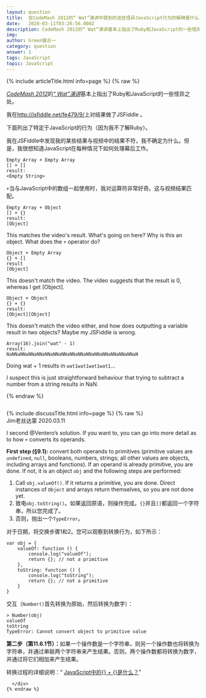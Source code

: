 ```yaml
---
layout: question
title:  在CodeMash 2012的“ Wat”演讲中提到的这些怪异JavaScript行为的解释是什么？
date:   2020-03-11T03:26:56.000Z
description: CodeMash 2012的“ Wat”演讲基本上指出了Ruby和JavaScript的一些怪异之处。我在http //jsfiddle.net/fe...
img: 
author: Green猿古一
category: question
answer: 1
tags: JavaScript
topic: JavaScript
---
```

<div class="article-root">
  <div class="article">
    {% include articleTitle.html info=page %}
    {% raw %}
    <div class="article-content"><p><font style="vertical-align: inherit;"></font><em><a href="https://www.destroyallsoftware.com/talks/wat"><font style="vertical-align: inherit;"><font style="vertical-align: inherit;">CodeMash 2012</font></font></a></em><font style="vertical-align: inherit;"><font style="vertical-align: inherit;">的</font><em><a href="https://www.destroyallsoftware.com/talks/wat"><font style="vertical-align: inherit;">“ Wat”演讲</font></a></em><font style="vertical-align: inherit;">基本上指出了Ruby和JavaScript的一些怪异之处。</font></font></p>

<p><font style="vertical-align: inherit;"><font style="vertical-align: inherit;">我在</font></font><a href="http://jsfiddle.net/fe479/9/"><font style="vertical-align: inherit;"><font style="vertical-align: inherit;">http://jsfiddle.net/fe479/9/</font></font></a><font style="vertical-align: inherit;"><font style="vertical-align: inherit;">上对结果做了JSFiddle </font><font style="vertical-align: inherit;">。</font></font></p>

<p><font style="vertical-align: inherit;"><font style="vertical-align: inherit;">下面列出了特定于JavaScript的行为（因为我不了解Ruby）。</font></font></p>

<p><font style="vertical-align: inherit;"><font style="vertical-align: inherit;">我在JSFiddle中发现我的某些结果与视频中的结果不符，我不确定为什么。</font><font style="vertical-align: inherit;">但是，我很想知道JavaScript在每种情况下如何处理幕后工作。</font></font></p>

<pre><code>Empty Array + Empty Array<font></font>
[] + []<font></font>
result:<font></font>
&lt;Empty String&gt;<font></font>
</code></pre>

<p><font style="vertical-align: inherit;"></font><code>+</code><font style="vertical-align: inherit;"><font style="vertical-align: inherit;">当与JavaScript中的数组一起使用时，</font><font style="vertical-align: inherit;">我对</font><font style="vertical-align: inherit;">运算符</font><font style="vertical-align: inherit;">非常好奇</font><font style="vertical-align: inherit;">。</font><font style="vertical-align: inherit;">这与视频结果匹配。</font></font></p>

<pre><code>Empty Array + Object<font></font>
[] + {}<font></font>
result:<font></font>
[Object]<font></font>
</code></pre>

<p>This matches the video's result. What's going on here? Why is this an object. What does the <code>+</code> operator do?</p>

<pre><code>Object + Empty Array<font></font>
{} + []<font></font>
result<font></font>
[Object]<font></font>
</code></pre>

<p>This doesn't match the video. The video suggests that the result is 0, whereas I get [Object].</p>

<pre><code>Object + Object<font></font>
{} + {}<font></font>
result:<font></font>
[Object][Object]<font></font>
</code></pre>

<p>This doesn't match the video either, and how does outputting a variable result in two objects? Maybe my JSFiddle is wrong.</p>

<pre><code>Array(16).join("wat" - 1)<font></font>
result:<font></font>
NaNNaNNaNNaNNaNNaNNaNNaNNaNNaNNaNNaNNaNNaNNaNNaN<font></font>
</code></pre>

<p>Doing wat + 1 results in <code>wat1wat1wat1wat1</code>...</p>

<p>I suspect this is just straightforward behaviour that trying to subtract a number from a string results in NaN.</p></div>
    {% endraw %}
  </div>
  <p style="height: 0;width:0;overflow: hidden;"> 第597篇《在CodeMash 2012的“ Wat”演讲中提到的这些怪异JavaScript行为的解释是什么？》来自Winter(https://github.com/aiyld/aiyld.github.io)的站点</p>
  <div class="discuss-wrapper">
    {% include discussTitle.html info=page %}
    {% raw %}
    <div class="discuss-item">
        <div class="discuss-parent">
          <div class="discuss-meta">
            <span class="discuss-user">Jim老丝达蒙</span>
            <span class="discuss-time">2020.03.11</span>
          </div>
          <div class="discuss-comment"><p>I second @Ventero’s solution. If you want to, you can go into more detail as to how <code>+</code> converts its operands.</p>

<p><strong>First step (§9.1):</strong> convert both operands to primitives (primitive values are <code>undefined</code>, <code>null</code>, booleans, numbers, strings; all other values are objects, including arrays and functions). If an operand is already primitive, you are done. If not, it is an object <code>obj</code> and the following steps are performed:</p>

<ol>
<li>Call <code>obj.valueOf()</code>. If it returns a primitive, you are done. Direct instances of <code>Object</code> and arrays return themselves, so you are not done yet.</li>
<li><font style="vertical-align: inherit;"><font style="vertical-align: inherit;">致电</font></font><code>obj.toString()</code><font style="vertical-align: inherit;"><font style="vertical-align: inherit;">。</font><font style="vertical-align: inherit;">如果返回原语，则操作完成。</font></font><code>{}</code><font style="vertical-align: inherit;"><font style="vertical-align: inherit;">并且</font></font><code>[]</code><font style="vertical-align: inherit;"><font style="vertical-align: inherit;">都返回一个字符串，所以您完成了。</font></font></li>
<li><font style="vertical-align: inherit;"><font style="vertical-align: inherit;">否则，抛出一个</font></font><code>TypeError</code><font style="vertical-align: inherit;"><font style="vertical-align: inherit;">。</font></font></li>
</ol>

<p><font style="vertical-align: inherit;"><font style="vertical-align: inherit;">对于日期，将交换步骤1和2。</font><font style="vertical-align: inherit;">您可以观察到转换行为，如下所示：</font></font></p>

<pre><code>var obj = {<font></font>
    valueOf: function () {<font></font>
        console.log("valueOf");<font></font>
        return {}; // not a primitive<font></font>
    },<font></font>
    toString: function () {<font></font>
        console.log("toString");<font></font>
        return {}; // not a primitive<font></font>
    }<font></font>
}<font></font>
</code></pre>

<p><font style="vertical-align: inherit;"><font style="vertical-align: inherit;">交互（</font></font><code>Number()</code><font style="vertical-align: inherit;"><font style="vertical-align: inherit;">首先转换为原始，然后转换为数字）：</font></font></p>

<pre><code>&gt; Number(obj)<font></font>
valueOf<font></font>
toString<font></font>
TypeError: Cannot convert object to primitive value<font></font>
</code></pre>

<p><strong><font style="vertical-align: inherit;"><font style="vertical-align: inherit;">第二步（第11.6.1节）：</font></font></strong><font style="vertical-align: inherit;"><font style="vertical-align: inherit;">如果一个操作数是一个字符串，则另一个操作数也将转换为字符串，并通过串联两个字符串来产生结果。</font><font style="vertical-align: inherit;">否则，两个操作数都将转换为数字，并通过将它们相加来产生结果。</font></font></p>

<p><font style="vertical-align: inherit;"><font style="vertical-align: inherit;">转换过程的详细说明：“ </font></font><a href="http://www.2ality.com/2012/01/object-plus-object.html" rel="noreferrer"><font style="vertical-align: inherit;"><font style="vertical-align: inherit;">JavaScript中的{} + {}是什么？</font></font></a><font style="vertical-align: inherit;"><font style="vertical-align: inherit;">”</font></font></p></div>
        </div>
        
      </div>
    {% endraw %}
  </div>
<div>
